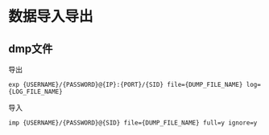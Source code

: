 # 数据导入导出

## dmp文件

导出

```shell
exp {USERNAME}/{PASSWORD}@{IP}:{PORT}/{SID} file={DUMP_FILE_NAME} log={LOG_FILE_NAME}
```



导入

```shell
imp {USERNAME}/{PASSWORD}@{SID} file={DUMP_FILE_NAME} full=y ignore=y
```



